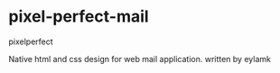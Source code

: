 # pixel-perfect-mail
pixelperfect

Native html and css design for web mail application.
written by eylamk

